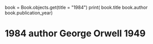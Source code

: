 book = Book.objects.get(title = "1984")
print( book.title book.author book.publication_year)
# 1984 author George Orwell 1949